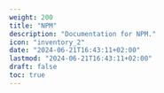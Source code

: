 ```yaml
---
weight: 200
title: "NPM"
description: "Documentation for NPM."
icon: "inventory_2"
date: "2024-06-21T16:43:11+02:00"
lastmod: "2024-06-21T16:43:11+02:00"
draft: false
toc: true
---
```

